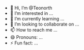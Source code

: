 - 👋 Hi, I’m @Teonorth
- 👀 I’m interested in ...
- 🌱 I’m currently learning ...
- 💞️ I’m looking to collaborate on ...
- 📫 How to reach me ...
- 😄 Pronouns: ...
- ⚡ Fun fact: ...

<!---
Teonorth/Teonorth is a ✨ special ✨ repository because its `README.md` (this file) appears on your GitHub profile.
You can click the Preview link to take a look at your changes.
--->

